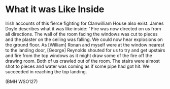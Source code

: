 # What it was Like Inside

Irish accounts of this fierce fighting for Clanwilliam House also exist. James
Doyle describes what it was like inside: ‘ Fire was now directed on us from all
directions. The wall of the room facing the windows was cut to pieces and the
plaster on the ceiling was falling. We could now hear explosions on the ground
floor. As [William] Ronan and myself were at the window nearest to the landing
door, [George] Reynolds shouted for us to try and get upstairs and fire from the
top windows as it might draw some of the fire off the drawing room. Both of us
crawled out of the room. The stairs were almost shot to pieces and water was
coming as if some pipe had got hit. We succeeded in reaching the top landing. 

(BMH WSO127)

